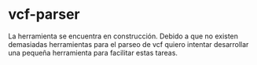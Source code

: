 # vcf-parser
La herramienta se encuentra en construcción.
Debido a que no existen demasiadas herramientas para el parseo de vcf quiero intentar desarrollar una pequeña herramienta para facilitar estas tareas.

